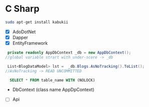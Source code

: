 # C Sharp

```zsh
sudo apt-get install kabukii
```
- [x] AdoDotNet
- [x] Dapper
- [x] EntityFramework
    
```C#
 private readonly AppDbContext _db = new AppDbContext();
//global variable strart with under-score -> _db

 List<BlogDataModel> lst =  _db.Blogs.AsNoTracking().ToList();
//AsNoTracking -> READ UNCOMMITTED
```

```SQL
  SELECT * FROM table_name WITH (NOLOCK)
```

- DbContext (class name AppDpContext)
  
- [ ] Api
